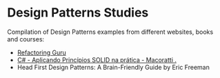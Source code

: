 # Design Patterns Studies

Compilation of Design Patterns examples from different websites, books and courses:

- [Refactoring Guru](https://refactoring.guru/)
- [C# - Aplicando Princípios SOLID na prática - Macoratti .](https://www.udemy.com/course/c-aplicando-principios-solid-na-pratica/)
- Head First Design Patterns: A Brain-Friendly Guide by Eric Freeman
